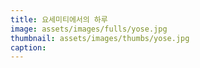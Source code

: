 ```yaml
---
title: 요세미티에서의 하루
image: assets/images/fulls/yose.jpg
thumbnail: assets/images/thumbs/yose.jpg
caption:
---
```

